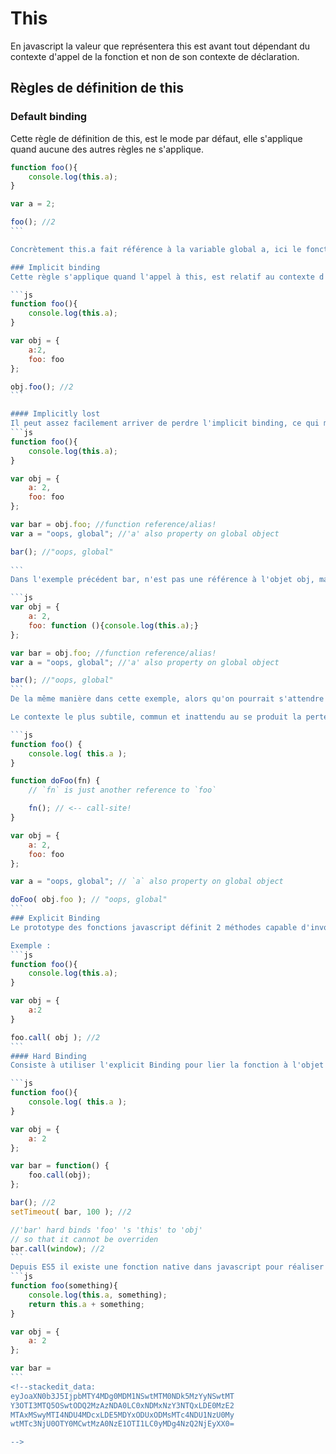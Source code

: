 # This
En javascript la valeur que représentera this est avant tout dépendant du contexte d'appel de la fonction et non de son contexte de déclaration.

## Règles de définition de this
### Default binding
Cette règle de définition de this, est le mode par défaut, elle s'applique quand aucune des autres règles ne s'applique.

````js
function foo(){
    console.log(this.a);
}

var a = 2;

foo(); //2
```

Concrètement this.a fait référence à la variable global a, ici le fonctionnement de this, n'est pas différent de celui de la scope lexical. Si le mode d’exécution strict est activé, this.a aura pour valeur undefined

### Implicit binding
Cette règle s'applique quand l'appel à this, est relatif au contexte d'un objet.

```js
function foo(){
    console.log(this.a);
}

var obj = {
    a:2,
    foo: foo
};

obj.foo(); //2
```

#### Implicitly lost
Il peut assez facilement arriver de perdre l'implicit binding, ce qui modifiera la valeur de this, du context local vers le context global, exemple :
```js
function foo(){
    console.log(this.a);
}

var obj = {
    a: 2,
    foo: foo
};

var bar = obj.foo; //function reference/alias!
var a = "oops, global"; //'a' also property on global object

bar(); //"oops, global"
    
```
Dans l'exemple précédent bar, n'est pas une référence à l'objet obj, mais uniquement à la fonction foo(), de fait le context de foo() quand invoqué via bar, et le contexte global, et non celui de l'objet obj.

```js
var obj = {
    a: 2,
    foo: function (){console.log(this.a);}
};

var bar = obj.foo; //function reference/alias!
var a = "oops, global"; //'a' also property on global object

bar(); //"oops, global"
```
De la même manière dans cette exemple, alors qu'on pourrait s'attendre à ce que le fonction foo soit lié au contexte de l'objet obj, ce n'est pas le cas, il est possible de passer la fonction foo, comme si elle était déclarer dans bar, faisant ainsi de son contexte non plus obj, mais le lieu d'invocation de bar();

Le contexte le plus subtile, commun et inattendu au se produit la perte de lien, est le passage d'une fonction callback :

```js
function foo() {
	console.log( this.a );
}

function doFoo(fn) {
	// `fn` is just another reference to `foo`

	fn(); // <-- call-site!
}

var obj = {
	a: 2,
	foo: foo
};

var a = "oops, global"; // `a` also property on global object

doFoo( obj.foo ); // "oops, global"
```
### Explicit Binding
Le prototype des fonctions javascript définit 2 méthodes capable d'invoqué le contexte d'un objet pour exécuter une fonction, il s'agit de call() (qui permet d'appeler des arguments séparer par une virgule (c comme coma)) et d' apply() qui permet d'utiliser des array dans le passage des arguments (a comme array)), il faut faire appel à la fonction, puis spécifier la méthode (call ou apply) puis lui passé l'objet en paramètre.

Exemple :
```js
function foo(){
    console.log(this.a);
}

var obj = {
    a:2
}

foo.call( obj ); //2
```
#### Hard Binding
Consiste à utiliser l'explicit Binding pour lier la fonction à l'objet obj, évitant ainsi la la perte du lien implicite.

```js
function foo(){
    console.log( this.a );
}

var obj = {
    a: 2
};

var bar = function() {
    foo.call(obj);
};

bar(); //2
setTimeout( bar, 100 ); //2

//'bar' hard binds 'foo' 's 'this' to 'obj'
// so that it cannot be overriden
bar.call(window); //2
```
Depuis ES5 il existe une fonction native dans javascript pour réaliser le hard binding, il s'agit de bind(), exemple :
```js
function foo(something){
    console.log(this.a, something);
    return this.a + something;
}

var obj = {
    a: 2
};

var bar = 
```
<!--stackedit_data:
eyJoaXN0b3J5IjpbMTY4MDg0MDM1NSwtMTM0NDk5MzYyNSwtMT
Y3OTI3MTQ5OSwtODQ2MzAzNDA0LC0xNDMxNzY3NTQxLDE0MzE2
MTAxMSwyMTI4NDU4MDcxLDE5MDYxODUxODMsMTc4NDU1NzU0My
wtMTc3NjU0OTY0MCwtMzA0NzE1OTI1LC0yMDg4NzQ2NjEyXX0=

-->
